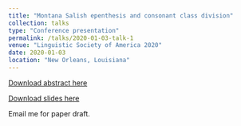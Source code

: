 ```yaml
---
title: "Montana Salish epenthesis and consonant class division"
collection: talks
type: "Conference presentation"
permalink: /talks/2020-01-03-talk-1
venue: "Linguistic Society of America 2020"
date: 2020-01-03
location: "New Orleans, Louisiana"
---
```


[Download abstract here](http://fesobolak.github.io/files/SSILA2020_abstract.pdf)

[Download slides here](http://fesobolak.github.io/files/SSILA2020_presentation.pdf)

Email me for paper draft.
